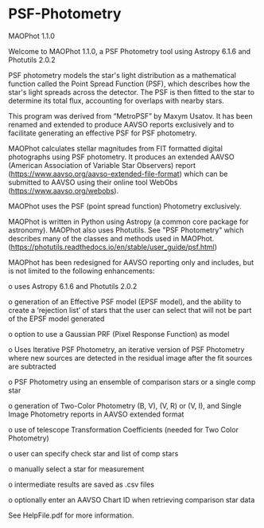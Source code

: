 # PSF-Photometry
MAOPhot 1.1.0

Welcome to MAOPhot 1.1.0, a PSF Photometry tool using Astropy 6.1.6 and Photutils 2.0.2

PSF photometry models the star's light distribution as a mathematical function called the Point Spread Function (PSF), which describes how the star's light spreads across the detector. The PSF is then fitted to the star to determine its total flux, accounting for overlaps with nearby stars.

This program was derived from “MetroPSF” by Maxym Usatov.  It has been renamed and extended to produce AAVSO reports exclusively and to facilitate generating an effective PSF for PSF photometry. 

MAOPhot calculates stellar magnitudes from FIT formatted digital photographs using PSF photometry. It produces an extended AAVSO (American Association of Variable Star Observers)
report (https://www.aavso.org/aavso-extended-file-format) which can be submitted to AAVSO using their online tool WebObs (https://www.aavso.org/webobs).

MAOPhot uses the PSF (point spread function) Photometry exclusively. 

MAOPhot is written in Python using Astropy (a common core package for astronomy). MAOPhot also uses Photutils. See "PSF Photometry" which describes many of the classes and methods used in MAOPhot. (https://photutils.readthedocs.io/en/stable/user_guide/psf.html)

MAOPhot has been redesigned for AAVSO reporting only and includes, but is not limited to the following enhancements:

o	uses Astropy 6.1.6 and Photutils 2.0.2 

o	generation of an Effective PSF model (EPSF model), and the ability to create a ‘rejection list’ of stars that the user can select that will not be part of the EPSF model generated 

o	option to use a Gaussian PRF (Pixel Response Function) as model

o	Uses Iterative PSF Photometry, an iterative version of PSF Photometry where new sources are detected in the residual image after the fit sources are subtracted

o	PSF Photometry using an ensemble of comparison stars or a single comp star

o	generation of Two-Color Photometry (B, V), (V, R) or (V, I), and Single Image Photometry reports in AAVSO extended format 

o	use of telescope Transformation Coefficients (needed for Two Color Photometry)

o	user can specify check star and list of comp stars 

o	manually select a star for measurement

o	intermediate results are saved as .csv files

o	optionally enter an AAVSO Chart ID when retrieving comparison star data

See HelpFile.pdf for more information.
